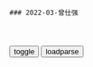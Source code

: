 ```tip
### 2022-03-曾仕强
```

<table id="tbc" style="white-space:pre-wrap">
</table>
<button onclick="toggleb()">toggle</button>
<button onclick="loadparse()">loadparse</button>
<br>
<!-- 🌸<br>🍅-　-🍑<hr>🍀 -->
<pre>
<textarea rows="30" cols="100" style="display: none" id="tar">

曾公在七年前，冒着折寿风险预言，封神榜时代已到来
https://mbd.baidu.com/newspage/data/videolanding?nid=sv_1047108967932185604&sourceFrom=pc_feedlist

上面有些古佛古神，他们开z治协商会议，要通过365尊神。

目前的时代正是封神榜的时代，各路英雄都出来，统统出来，重新来过。
21世界是个新的开始，重新又开始混沌未开，阴阳两判，四项八卦一路推出来。

<font size="1" style="color:#DCDCDC">2022-06-05</font>

曾仕强：zg人绝对不可以随便牺牲，但是zg人一定要从容就义！
https://mbd.baidu.com/newspage/data/videolanding?nid=sv_1146890154671288145&sourceFrom=rec

<font size="1" style="color:#DCDCDC">2022-06-02</font>

曾仕强：女人的第六感比较灵，那么男人要听女人的吗？
https://mbd.baidu.com/newspage/data/videolanding?nid=sv_54959642041152900&sourceFrom=pc_feedlist

我们所面对的经常是，资讯不充分，数据不正确。

女人的话一定要听，但是女人的话是不可以听的。

<font size="1" style="color:#DCDCDC">2022-05-05</font>

曾仕强：你去找钱，一辈子辛苦；钱来找你，生活轻松愉快
https://mbd.baidu.com/newspage/data/videolanding?nid=sv_7642913101254947800&sourceFrom=pc_feedlist

现代人，脑筋真够不清楚，把错的看成对的，把对的反而看成错的，然后洋洋得意。

你去找钱，一辈子很辛苦。钱来找你，你轻松愉快。

现在的理财专家，都是穷光蛋。一天到晚告诉人家哪一个股票会，哪一个股票会跌，这个人累了个半死，就是赚不着钱，那你还听他的？

<font size="1" style="color:#DCDCDC">2022-04-29</font>

曾仕强教授：你如果看清了自己，基本上就开悟了！
https://mbd.baidu.com/newspage/data/videolanding?nid=sv_13017235389568420561&sourceFrom=rec

第一，你这辈子来是干什么的。你可能到死都不知道。
很多人到六七十岁才知道，哎呀我根本不是做这些事情的，时间都浪费掉了。

第二，你知道怎样去完成你的人生使命吗？你也不知道。
第三，你开始做了，你会知道怎样做才会做更好吗？也不知道。
其实这三个是人生最要紧的事情，可是我们全不知道。

<font size="1" style="color:#DCDCDC">2022-04-27</font>

六十四卦中有“大过卦”与“小过卦”，分别有何含义｜百家讲坛
https://mbd.baidu.com/newspage/data/videolanding?nid=sv_292888622464824385&sourceFrom=rec

人为什么会小过不断，就是因为你不在意。

<font size="1" style="color:#DCDCDC">2022-04-27</font>

《易经》中常用的两个字悔和吝，它们分别有何深意？｜百家讲坛
https://mbd.baidu.com/newspage/data/videolanding?nid=sv_5285080922736034094&sourceFrom=rec

悔是从心就是我做错了，我心里面真的想改过，而且我会实际行动来补过。

吝是找理由。不是我有意的，我实在是没有办法，讲这些话就是无心要改变。
嘴巴找很多理由，来掩饰他的过错，心里头完全没有想要改过。

各位有没有发现，这是人生的规律。吉生吝，吝生凶，凶生悔，悔生吉。

<font size="1" style="color:#DCDCDC">2022-04-27</font>

曾仕强：凡是发生过的事情都是好事情，整天想东想西没有好处！
https://mbd.baidu.com/newspage/data/videolanding?nid=sv_8530937025441906921&sourceFrom=rec

易经是解开宇宙人生密码的一部宝典，是把人生的密码整个给你解开。

<font size="1" style="color:#DCDCDC">2022-04-27</font>

曾仕强教授：你会失败是因为你选择的失败！
https://mbd.baidu.com/newspage/data/videolanding?nid=sv_11660553978942137563&sourceFrom=rec

你会失败是因为你选择的失败，你要成功是因为你选择的成功。
一个人向成功的时候都是自己否定，以我的能力可能吗？以我的运气做得到吗？你就把自己的选择否定掉，所以一般人嘴巴都讲要成功，心里想的都是要失败，因为失败你比较没有压力，成功你的压力会越来越大。

<font size="1" style="color:#DCDCDC">2022-04-27</font>

曾仕强：地球，已经丧失了自我修复的力量，这是人类最大的威胁！
https://mbd.baidu.com/newspage/data/videolanding?nid=sv_4428181111087464167&sourceFrom=rec

这就是西方的文明，所造成的一个惨剧。不是悲剧，而是惨剧。zg人应该出来号召全世界，把我们美好的文化重现复兴，发扬到世界上去，否则人类是没救了。

人类不要想过正常气候的日子，气候异常变正常，正常变异常。

你真正了解zh文化，你要知道zg人要替自己所作所为负百分之百的责任。

<font size="1" style="color:#DCDCDC">2022-04-25</font>

曾仕强教授：改掉熬夜的习惯，才有健康的身体！
https://mbd.baidu.com/newspage/data/videolanding?nid=sv_12268672416225135590&sourceFrom=rec

晚上12点以前不睡觉的话，45岁以后什么病都出来了。

<font size="1" style="color:#DCDCDC">2022-04-25</font>

婚前睁大眼睛婚后睁一只眼闭一只眼
https://mbd.baidu.com/newspage/data/videolanding?nid=sv_3476910416224763800&sourceFrom=rec

好不容易选择一个人，天天跟他过不去，就是跟自己过不去。

<font size="1" style="color:#DCDCDC">2022-04-25</font>

曾仕强：懂得越多的人越不敢讲对错，越一知半解的越好像什么都懂
https://mbd.baidu.com/newspage/data/videolanding?nid=sv_7767539625906845359&sourceFrom=pc_feedlist

<font size="1" style="color:#DCDCDC">2022-04-25</font>

曾仕强：读《易经》，就是要及时悔改，老天随时给我们回头的路
https://mbd.baidu.com/newspage/data/videolanding?nid=sv_2542886418315394847&sourceFrom=pc_feedlist

我们没有当g的时候，良心最好。

<font size="1" style="color:#DCDCDC">2022-04-25</font>

曾仕强：怎么做才能得到领导的赏识？学会这个方法绝对有效
https://mbd.baidu.com/newspage/data/videolanding?nid=sv_10457396732918106831&sourceFrom=pc_feedlist

<font size="1" style="color:#DCDCDC">2022-04-25</font>

曾仕强：要相信明哲保身，智慧的人都懂得做隐士，最怕你当硬汉
https://mbd.baidu.com/newspage/data/videolanding?nid=sv_1186513407860990781&sourceFrom=rec

年轻人永远是被利用的一群，就是因为你有正义感。你所知又不多，又充满了正义，就很容易被人家拿来当工具。

<font size="1" style="color:#DCDCDC">2022-04-25</font>

曾仕强：人生必须要通过一些检验，谁都跑不掉｜百家讲坛
https://mbd.baidu.com/newspage/data/videolanding?nid=sv_8803902742300506588&sourceFrom=pc_feedlist

<font size="1" style="color:#DCDCDC">2022-04-25</font>

曾仕强：与人沟通千万记住有个距离感，更有利于你结识善缘
https://mbd.baidu.com/newspage/data/videolanding?nid=sv_3866538320236112837&sourceFrom=pc_feedlist

<font size="1" style="color:#DCDCDC">2022-04-22</font>

曾仕强：其实一个人未来的模样是自己定的，你发现了吗？
https://mbd.baidu.com/newspage/data/videolanding?nid=sv_1501831350016235927&sourceFrom=rec

<font size="1" style="color:#DCDCDC">2022-04-22</font>

曾仕强：一个人越是缺少什么，他越是要表现什么
https://mbd.baidu.com/newspage/data/videolanding?nid=sv_15154943538222677792&sourceFrom=rec

讲话讲得越冠冕堂皇的人，人格是越低劣的。
因为如果对他来说是真的，他就用不着强调。

凡是会特别强调他怎么样，你都要提高警觉，
他就怕你发现，怕你怀疑，他不停地给你保障，但没有用。

<font size="1" style="color:#DCDCDC">2022-04-22</font>

曾仕强：与人沟通千万记住有个距离感，更有利于你结识善缘
https://mbd.baidu.com/newspage/data/videolanding?nid=sv_3866538320236112837&sourceFrom=pc_feedlist

隐隐约约得暗示，对zg人其实更重要。

<font size="1" style="color:#DCDCDC">2022-04-22</font>

日本“躺平族”创始人，20年没出过家门，吃喝拉撒全靠父母帮！
https://mbd.baidu.com/newspage/data/videolanding?nid=sv_3274117938900673301&sourceFrom=pc_feedlist

<font size="1" style="color:#DCDCDC">2022-04-19</font>

董明珠：“霸道”是我的慈悲
https://mbd.baidu.com/newspage/data/videolanding?nid=sv_10004643190241883511&sourceFrom=pc_feedlist

我根本没想过胜算还是失败，我认为一定是我选择没有错的。

<font size="1" style="color:#DCDCDC">2022-04-19</font>

曾仕强：人情没必要去讨，一讨就全都没了！
https://mbd.baidu.com/newspage/data/videolanding?nid=sv_1999034507730367959&sourceFrom=rec

父母不可以跟子女讲，我这么辛苦养你，你以后要报答我。
人情不讨，人情永远在。人情一讨，连本带利统统讨光光。

只要你心中有所求，你就得不到任何东西。

<font size="1" style="color:#DCDCDC">2022-04-19</font>

曾仕强：怎样用金钱来测试朋友
https://mbd.baidu.com/newspage/data/videolanding?nid=sv_3629025907009395992&sourceFrom=pc_feedlist

你救了穷人就会制造更多的穷人。
你要告诉他怎么脱离这个穷的困境，而不是给他现成的钱让他去花。

<font size="1" style="color:#DCDCDC">2022-04-19</font>

曾仕强教授：天无绝人之路！
https://mbd.baidu.com/newspage/data/videolanding?nid=sv_7964665453620682905&sourceFrom=rec

<font size="1" style="color:#DCDCDC">2022-04-19</font>

曾仕强教授：试错的成本并不高，错过的成本却非常高！
https://mbd.baidu.com/newspage/data/videolanding?nid=sv_5792718952025552286&sourceFrom=rec

你什么都不敢尝试，什么都怕过分，结果搞得自己寸步难行，反而得不到宝贵的经验。

<font size="1" style="color:#DCDCDC">2022-04-19</font>

无毒不丈夫，最毒妇人心。因为一阴一阳之谓道
https://mbd.baidu.com/newspage/data/videolanding?nid=sv_6992743362789817776&sourceFrom=rec

所有冷的东西，都跑到地面上来的时候。热的东西都跑到地底下去，其实是蛮危险的。因为火烧就要爆发了。

<font size="1" style="color:#DCDCDC">2022-04-19</font>

曾仕强：做事要用心，而不仅仅是努力
https://mbd.baidu.com/newspage/data/videolanding?nid=sv_13361670648616810061&sourceFrom=pc_feedlist

努力是没有用的，做事要用心。

<font size="1" style="color:#DCDCDC">2022-04-19</font>

曾仕强：凡是碰到你意想不到的事情，是老天在帮你忙
https://mbd.baidu.com/newspage/data/videolanding?nid=sv_10287616474097934836&sourceFrom=rec

<font size="1" style="color:#DCDCDC">2022-04-13</font>

曾仕强：世界上你是唯一的，没有第二个人完全跟你一样｜百家讲坛
https://mbd.baidu.com/newspage/data/videolanding?nid=sv_1729266743530644350&sourceFrom=pc_feedlist

我造出我这样的命运，那我抱怨，抱怨谁？能不能重来，没有办法重来。

<font size="1" style="color:#DCDCDC">2022-04-13</font>

曾仕强：人要有辨别事实的能力，不要轻易相信当下的资讯信息
https://mbd.baidu.com/newspage/data/videolanding?nid=sv_15226251326997222224&sourceFrom=pc_feedlist

资讯泛滥的时代，要慎选资讯。

我们大概每一分钟，都可以得到还几个不正确的资讯。

以前一个资讯要公布出来是很谨慎的过程，再三的过滤，再三的求证。现在没有，随便听到，随便传播。

<font size="1" style="color:#DCDCDC">2022-04-13</font>

功劳永远是老板的，作为一个部属，是永远没有功劳的？｜百家讲坛
https://mbd.baidu.com/newspage/data/videolanding?nid=sv_6754277510386445664&sourceFrom=pc_feedlist

<font size="1" style="color:#DCDCDC">2022-04-13</font>

在太极中我们所看到的都是假象，真相是永远看不见的｜百家讲坛
https://mbd.baidu.com/newspage/data/videolanding?nid=sv_12771722825435026747&sourceFrom=pc_feedlist

我们所看到的都是假象，真相是永远看不见的。a龖龖囗

<font size="1" style="color:#DCDCDC">2022-04-13</font>

君子有三畏！人总应该给他一个“怕”的人，尤其是孩子｜百家讲坛
https://mbd.baidu.com/newspage/data/videolanding?nid=sv_3346391998293816977&sourceFrom=pc_feedlist

你心里头总要有一些害怕的对象，你才会制约你自己。天不怕地不怕，那还得了？

<font size="1" style="color:#DCDCDC">2022-04-12</font>

曾仕强：新的是好的，旧的是坏的，这是最可怕的观念｜百家讲坛
https://mbd.baidu.com/newspage/data/videolanding?nid=sv_12652953931812620089&sourceFrom=pc_feedlist

有例行一定有例外，这个我们承认。但是例外比例行还多，那人家就不服气了。

例外比较少，理性比较多。经常这样办，偶尔这样办可以。

求新求变本身是对的，是你搞错了。

<font size="1" style="color:#DCDCDC">2022-04-12</font>

世界上有很多“三季人”，远离他们可以多活10年？｜百家讲坛
https://mbd.baidu.com/newspage/data/videolanding?nid=sv_11369236759457080734&sourceFrom=pc_feedlist

越是不懂的人，讲话声音越大。

<font size="1" style="color:#DCDCDC">2022-04-12</font>

为什么说西方家庭是有限公司，zg家庭是无限公司？｜百家讲坛
https://mbd.baidu.com/newspage/data/videolanding?nid=sv_14119058228956656269&sourceFrom=pc_feedlist

<font size="1" style="color:#DCDCDC">2022-04-12</font>

《易经》解开宇宙人生的奥秘，人生地物统统要潜龙勿用｜百家讲坛
https://mbd.baidu.com/newspage/data/videolanding?nid=sv_5685533205442812238&sourceFrom=pc_feedlist

有害无害都弄出来了，糟糕了。

<font size="1" style="color:#DCDCDC">2022-04-11</font>

《易经》告诉我们只问应不应该，少去问结果会怎样｜百家讲坛
https://mbd.baidu.com/newspage/data/videolanding?nid=sv_13031935112614904365&sourceFrom=pc_feedlist

<font size="1" style="color:#DCDCDC">2022-04-11</font>

曾仕强：爱情并不是生活的全部！
https://mbd.baidu.com/newspage/data/videolanding?nid=sv_15220424064617838154&sourceFrom=rec

爱情是要学习的，如果没有学习，那这爱情很可能就是漩涡，就会把人滚进去，然后受伤的一定是自己。

<font size="1" style="color:#DCDCDC">2022-04-11</font>

每个文字都有象数理，每个文字都是太极，是有生命的！｜百家讲坛
https://mbd.baidu.com/newspage/data/videolanding?nid=sv_17176076426274769887&sourceFrom=pc_feedlist

吉悔常用的时候，吝凶就可以减免。

<font size="1" style="color:#DCDCDC">2022-04-11</font>

利是害的来源，害是利的基础！合在一起能得到正确概念｜百家讲坛
https://mbd.baidu.com/newspage/data/videolanding?nid=sv_1053163345434657329&sourceFrom=pc_feedlist

<font size="1" style="color:#DCDCDC">2022-04-11</font>

什么叫“趋吉避凶”？曾仕强教授：挣脱人生的必然律｜百家讲坛
https://mbd.baidu.com/newspage/data/videolanding?nid=sv_8654528159224741390&sourceFrom=pc_feedlist

一件事情你做到了，你完全趋吉避凶。后悔在先，不要后悔在后。a龖龖龖

你要做一件事要想想，我这事情后果可能怎么样，会不会有什么事情让我后悔的。
你什么都不想，做了再说。做了之后再后悔，晚了。

<font size="1" style="color:#DCDCDC">2022-04-11</font>

人不管信什么，信到差不多就好，过分相信就是迷信！｜百家讲坛
https://mbd.baidu.com/newspage/data/videolanding?nid=sv_9629565090580951386&sourceFrom=pc_feedlist

不管信什么，信到差不多就好，过分相信就是迷信。

迷信是程度问题，而不是说哪个东西是迷信。

<font size="1" style="color:#DCDCDC">2022-04-11</font>

曾仕强：人败皆因懒，不管有钱没钱，一定要记住这句话
https://mbd.baidu.com/newspage/data/videolanding?nid=sv_9784751722799196302&sourceFrom=rec

人一旦懒惰，你再有钱也是完蛋。人再有成就再聪明，只要你一懒惰，就报销了。

<font size="1" style="color:#DCDCDC">2022-04-11</font>

八卦与h字起源有着密切联系，“水”字就是从中得来｜百家讲坛
https://mbd.baidu.com/newspage/data/videolanding?nid=sv_5200201997090833367&sourceFrom=pc_feedlist

<font size="1" style="color:#DCDCDC">2022-04-11</font>

为什么总说“儿子像妈，女儿像爸”，其中有何奥秘？｜百家讲坛
https://mbd.baidu.com/newspage/data/videolanding?nid=sv_7542082087861148210&sourceFrom=pc_feedlist

<font size="1" style="color:#DCDCDC">2022-04-11</font>

什么限制都没有，但还是不会去违反，这就叫“坤谦”｜百家讲坛
https://mbd.baidu.com/newspage/data/videolanding?nid=sv_3204881759912118059&sourceFrom=pc_feedlist

<font size="1" style="color:#DCDCDC">2022-04-07</font>

《易经》告诉我们：一切都是你在决定，不是命在决定｜百家讲坛
https://mbd.baidu.com/newspage/data/videolanding?nid=sv_11440334398892666704&sourceFrom=pc_feedlist

<font size="1" style="color:#DCDCDC">2022-04-07</font>

《易经》有个通例“初难知，上易知”，来听其中道理｜百家讲坛
https://mbd.baidu.com/newspage/data/videolanding?nid=sv_7968078918532049808&sourceFrom=pc_feedlist

一个人到了七老八十，你这辈子有什么成就其实都已经知道了，都非常清楚了。所以老人家没有什么好隐藏的。

年轻人被人家骂没有出息的，其实对你是好事。
我有一天出息给你看，你就有出息了。

<font size="1" style="color:#DCDCDC">2022-04-07</font>

要了解《易经》中的八卦，必须善于运用我们的想象力｜百家讲坛
https://mbd.baidu.com/newspage/data/videolanding?nid=sv_6828227664410775416&sourceFrom=pc_feedlist

<font size="1" style="color:#DCDCDC">2022-04-07</font>

都说“文王重卦”，六十四卦真的是文王所创的吗？｜百家讲坛
https://mbd.baidu.com/newspage/data/videolanding?nid=sv_7104505883398977346&sourceFrom=rec

zg人所有东西，都是集体创造的。而且我们也不相信，64卦是到文王才把它重卦起来的。

<font size="1" style="color:#DCDCDC">2022-04-07</font>

曾仕强教授：“太极”是宇宙万物万象共同的基因！｜百家讲坛
https://mbd.baidu.com/newspage/data/videolanding?nid=sv_8197720046341774511&sourceFrom=pc_feedlist

<font size="1" style="color:#DCDCDC">2022-04-07</font>

为什么猴子不如人灵光？原来与手的“灵活度”有关｜百家讲坛
https://mbd.baidu.com/newspage/data/videolanding?nid=sv_7756355787006527700&sourceFrom=rec

<font size="1" style="color:#DCDCDC">2022-04-07</font>

《易经》的奥秘：人要站在不变立场上来变，才不会乱变｜百家讲坛
https://mbd.baidu.com/newspage/data/videolanding?nid=sv_9279174319155176217&sourceFrom=pc_feedlist

人妥协却不能放弃立场，才叫圆通。

<font size="1" style="color:#DCDCDC">2022-04-07</font>

曾仕强教授：老祖宗的智慧足以应付一切而没有后遗症
https://mbd.baidu.com/newspage/data/videolanding?nid=sv_5247257362340078145&sourceFrom=rec

一个人只有发现你自己错的时候，你才会改变一切。你始终认为都是别人错我没有错，你永远是愚昧的。

<font size="1" style="color:#DCDCDC">2022-04-04</font>

在《易经》中七变九、八变六，我们就把它叫做七上八下｜百家讲坛
https://mbd.baidu.com/newspage/data/videolanding?nid=sv_13744373099399484587&sourceFrom=pc_feedlist

<font size="1" style="color:#DCDCDC">2022-04-04</font>

怎样做才是一个“贤妻”？曾仕强：让他没有后顾之忧｜百家讲坛
https://mbd.baidu.com/newspage/data/videolanding?nid=sv_3046956655024182908&sourceFrom=pc_feedlist

<font size="1" style="color:#DCDCDC">2022-04-04</font>

《易经》中讲：一个人现在的状况是从小到大累积的结果｜百家讲坛
https://mbd.baidu.com/newspage/data/videolanding?nid=sv_9931215178431706493&sourceFrom=pc_feedlist

一个人活到五十岁，回头一看会发现你一路走来，好像都有一只手在安排。

你这一路走来，就造成你今天这个样子。你今天为什么会这样，就是你从小到大点点滴滴累积起来的成果。

<font size="1" style="color:#DCDCDC">2022-04-04</font>

假如人们不信苍生信鬼神的话，我们人类会怎么样？｜百家讲坛
https://mbd.baidu.com/newspage/data/videolanding?nid=sv_2800154385066205129&sourceFrom=rec

要重视活着的人，不要完全被那种，看不见的鬼神所牵引。

<font size="1" style="color:#DCDCDC">2022-04-03</font>

“五十而知天命”对应“发愤忘食”，发愤忘食有何条件｜百家讲坛
https://mbd.baidu.com/newspage/data/videolanding?nid=sv_6967212259570721100&sourceFrom=rec

不能小时候就发愤忘食，
发愤忘食干什么？看言情小说，完了。发愤忘食干什么？上网吧，完了。

发愤忘食是有条件的，就是当你知道你这辈子要做什么的时候，你就全心全意去做。

<font size="1" style="color:#DCDCDC">2022-04-03</font>

《易经》所追求的是无咎，而并非大吉大利，有得必有失丨百家讲坛
https://mbd.baidu.com/newspage/data/videolanding?nid=sv_13491243783442642801&sourceFrom=rec

易经所追求的就是无咎，不是大吉大利。大吉大利有什么用，后面一定是凶，它是连带来的。当你得到某些好处的时候，你注定要失掉一些东西。

你做生意，生意一好，你就忙死了，你就没有时间看电影，有钱也不能看电影。生意不好，赚不到钱，那就有时间看定影了。

<font size="1" style="color:#DCDCDC">2022-04-03</font>

《易经》告诉我们：就算有过错也没有关系，才叫做无咎丨百家讲坛
https://mbd.baidu.com/newspage/data/videolanding?nid=sv_1252598323920882829&sourceFrom=pc_feedlist

易经所追求的最高的叫做无咎。无咎不是没有过错，
无咎是就算有过错，也没有关系，才叫做无咎。

无咎就是你只要行得正，做得正，就算有点小过错，人家很容易谅解你，也不会有什么凶祸。

我们一般人都喜欢大吉大利，
大吉大利跟凶险祸患是一体的。

<font size="1" style="color:#DCDCDC">2022-03-30</font>

曾仕强：讲话首先要讲的让人听得进去，z美沟通的区别
https://mbd.baidu.com/newspage/data/videolanding?nid=sv_7282282714003747081&sourceFrom=rec

我们越来越喜欢听好听的话，我们对真实的话，我们很不喜欢听。

你没有适当的恭维，他根本听不进去，你再对也没有用。

讲话首先要让对方听得进去，只要他听不进去，你就等于白讲了。你再对也没有用，再真实也没有用，你再真心也没有用。

你学到美g人的沟通，你在zgsh是吃不开的。美g人听话是听这句话是不是真的，
zg人听话是听你这句话的立场是什么，是跟我同一立场还是不同立场。

我们最在乎的是你跟我同一立场，还是不同立场。我们不在乎你讲真话是讲假话。

美国人只在乎你讲话的内容，他不在乎你怎么讲，你讲话的方式无所谓。zg人相反，zg人不在乎你讲话的内容，他非常在乎你讲话的方式。

你怎么可以这样讲？你不可以这样讲！你讲什么都不所谓，就是不可以这样讲。

美g人你就要给他真实的材料。你怎么讲，他都听得进去。

我们都知道他对我很好，他都跟我讲真话，他这一次是真心为我，但是我还是不高兴。为什么？他不可以这样子，我们很在乎他不可以这样子。

<font size="1" style="color:#DCDCDC">2022-04-03</font>

连接天南地北的线叫太极线，一切一切都是走这样的线｜百家讲坛
https://mbd.baidu.com/newspage/data/videolanding?nid=sv_3917633145680236000&sourceFrom=pc_feedlist

现在科学也证明，一切都是走S这样的线。

<font size="1" style="color:#DCDCDC">2022-04-02</font>

曾仕强教授：科学越发达越证明《易经》讲的道理越正确｜百家讲坛
https://mbd.baidu.com/newspage/data/videolanding?nid=sv_8354126599472522052&sourceFrom=pc_feedlist

用科学的知识来了解易经，会非常方便，我们比古人方便太多了，因为有很多的科学的东西帮助我们去了解易经。

<font size="1" style="color:#DCDCDC">2022-04-01</font>

伏羲氏画来画去，他怎么知道“三画卦”就要停呢？｜百家讲坛
https://mbd.baidu.com/newspage/data/videolanding?nid=sv_13772239620556757168&sourceFrom=pc_feedlist

方向永远比速度更优先。

<font size="1" style="color:#DCDCDC">2022-04-01</font>

如果引起人家嫉妒，不完全是别人的事情，自己也要检讨丨百家讲坛
https://mbd.baidu.com/newspage/data/videolanding?nid=sv_2143833501523105286&sourceFrom=pc_feedlist

太多年轻人一出sh，他就受到很大的打击，从此对sh失去信心了，然后比谁都坏，这是非常可怜的。

<font size="1" style="color:#DCDCDC">2022-04-01</font>

在六十四卦中既济并不是最后一卦，未济才是最后一卦｜百家讲坛
https://mbd.baidu.com/newspage/data/videolanding?nid=sv_9690607455678627884&sourceFrom=pc_feedlist

人有技术，没有仁义，更惨。

<font size="1" style="color:#DCDCDC">2022-04-01</font>

易经告诉我们，盛极必衰
https://mbd.baidu.com/newspage/data/videolanding?nid=sv_4763778748321113265&sourceFrom=rec

你去看历史，你会感觉到易经所讲的完全是它见证的。

<font size="1" style="color:#DCDCDC">2022-04-01</font>

曾仕强：纯善的人容不了自己，纯恶的人别人容不了你｜百家讲坛
https://mbd.baidu.com/newspage/data/videolanding?nid=sv_3393856497894795284&sourceFrom=pc_feedlist

<font size="1" style="color:#DCDCDC">2022-04-01</font>

我们人类有三个特性，来看这三个特性分别是什么｜百家讲坛
https://mbd.baidu.com/newspage/data/videolanding?nid=sv_15640946348386127089&sourceFrom=pc_feedlist

创造性，自主性，局限性。

<font size="1" style="color:#DCDCDC">2022-04-01</font>

曾仕强教授：我为什么要讲易经，因为易经才是根本
https://mbd.baidu.com/newspage/data/videolanding?nid=sv_6351035063838355268&sourceFrom=rec

易经才是根本。你懂得易经，你可以所有事情一下都悟通了，因为它就是乱中有序。它非常乱，但是条条有理。把乱跟有序合起来，你就得到易经的珍萃。

易经是你每天，24小时都在用的东西，只是你不知道。
你所作所为，所讲的话，没有一样是离得开易经的。
因为它是最广大的系统，易经是全世界最大的系统，它可以包容所有的东西，无所不包。

我没有读易经以前，我非常讨厌zg人，乱七八糟不守法不守时，没有现代化。我跟一般年轻人是一样。

你无法改变别人，唯一的办法就是调整自己，调整你的心态，一切都是心态在决定。

<font size="1" style="color:#DCDCDC">2022-04-01</font>

伏羲是怎样画出八卦图来的？听曾仕强教授分析讲解｜百家讲坛
https://mbd.baidu.com/newspage/data/videolanding?nid=sv_8268582761095786769&sourceFrom=pc_feedlist

天象的变化，它是有征兆的。

<font size="1" style="color:#DCDCDC">2022-04-01</font>

「每日一x话」观乎天文，以察时变；观乎人文，以化成天下
https://baijiahao.baidu.com/s?id=1632102072321430704&wfr=spider&for=pc

<font size="1" style="color:#DCDCDC">2022-04-01</font>

女追男的婚姻不可能持久？曾仕强教授告诉你答案｜百家讲坛
https://mbd.baidu.com/newspage/data/videolanding?nid=sv_17611893345134152488&sourceFrom=pc_feedlist

<font size="1" style="color:#DCDCDC">2022-04-01</font>

人生感悟 g学 曾仕强
https://mbd.baidu.com/newspage/data/videolanding?nid=sv_14173941637511459502&sourceFrom=rec

<font size="1" style="color:#DCDCDC">2022-04-01</font>

20世纪，最大的笑话，是市场导向
https://mbd.baidu.com/newspage/data/videolanding?nid=sv_18167777363955745286&sourceFrom=rec

<font size="1" style="color:#DCDCDC">2022-04-01</font>

曾仕强：易经是个大系统，其大无外，其小无内
https://mbd.baidu.com/newspage/data/videolanding?nid=sv_14086747427412307689&sourceFrom=rec

《管子·心术上》讲:“道在天地之间也,其大无外,其小无内。”

<font size="1" style="color:#DCDCDC">2022-04-01</font>

曾仕强：zg人爱面子到底对不对？
https://mbd.baidu.com/newspage/data/videolanding?nid=sv_7133498206241483334&sourceFrom=rec

面子就是羞耻之心，一个人连羞耻之心都没有，那还有救药吗？

人家把哪那个花踢倒了，你就说没关系没关系，他就赶快把它扶正了。如果人家踢倒，你说：你看你！他说：踢倒怎么样，我再踢一个。标准的zg人。

<font size="1" style="color:#DCDCDC">2022-04-01</font>

曾仕强：有一个动作，大家都很讨厌
https://mbd.baidu.com/newspage/data/videolanding?nid=sv_12397707922331971266&sourceFrom=rec

现在越来越多的人，都喜欢做这个动作。（哼）
所有人见到你这样都是讨厌的。

动不动就（嗯），你要看我这一台，别的台都是乱讲，只有我这一台是正的。完了么，全完了。一个人到了要说自己是正的，你就已经开始不正了。a龖龖龖

　你自己孝敬父母是一回事，
你对m族不孝，你对我们文化不孝，那更严重。a龖龖囗

对文化不忠，对m族不孝。

我们绝对不容许，一个公众人物出来说，对不起我犯了普天下的男人都会犯的过错，
你把我也牵进去干什么，你自己搞错了你还在干什么。

真正保留zh文化的是那种没有读什么书的人，他保留最多。一个人有了知识，他就开始要对老祖宗有意见，他就开始认为我们要学西方，他就认为我们要跟国际接轨，就不应该保留zg的东西。大不孝也。

<font size="1" style="color:#DCDCDC">2022-04-01</font>

为什么现在的孩子越来越挑食？曾仕强教授一语点破｜百家讲坛
https://mbd.baidu.com/newspage/data/videolanding?nid=sv_16776779337677393787&sourceFrom=pc_feedlist

一个小孩子，从小吃好的穿好的，
以后万一将来穷买不起丝绸的时候，你穿起来就全身难过。小时候穿粗布的，到时候穿什么都很舒服。

<font size="1" style="color:#DCDCDC">2022-04-01</font>

曾仕强：当你诚心够的时候，就能感应祖先
https://mbd.baidu.com/newspage/data/videolanding?nid=sv_18373219995872591961&sourceFrom=rec

虽然这个人在你眼前，可是你心中没有他一点点位置的时候，他是不存在的。

你要拜孔子，你不必走到他跟前去，你走到跟前去，跟他没有感应也是白来的。你就坐在这里，你就想到孔子讲了一些话，你就跟他有感应了。

你心中有孔子，孔子跟你就有感应。你心中有父母，父母就跟你有感应。你心中有天地，天地就跟你有感应。这就叫祭祀。

<font size="1" style="color:#DCDCDC">2022-03-31</font>

我们每一个人每天都在用《易经》，只是我们不知道而已｜百家讲坛
https://mbd.baidu.com/newspage/data/videolanding?nid=sv_6869466719558732032&sourceFrom=pc_feedlist

<font size="1" style="color:#DCDCDC">2022-03-31</font>

日用而不知的出处、含义_百度知道
https://zhidao.baidu.com/question/2055600658990830227.html

《周易·系辞上》
百姓日用而不知，故君子之道鲜矣。

<font size="1" style="color:#DCDCDC">2022-03-31</font>

八卦中的八个符号长什么样子？它们分别代表着什么？｜百家讲坛
https://mbd.baidu.com/newspage/data/videolanding?nid=sv_18362254808446011047&sourceFrom=pc_feedlist

<font size="1" style="color:#DCDCDC">2022-03-31</font>

太深奥了！如何理解“孤阴不生，孤阳不长”这句话？｜百家讲坛
https://mbd.baidu.com/newspage/data/videolanding?nid=sv_5646746558883145106&sourceFrom=pc_feedlist

我们男女是同等看待的。
女人能做的事情，男人做不了。男人能做的事情，女人都能做。
所以你说男人很伟大，你要证明一下，你生个小孩给我看看，他就生不出来。

<font size="1" style="color:#DCDCDC">2022-03-31</font>

</textarea>
</pre>
<!-- 🍀<br>🍑-　-🍅<hr>🌸 -->

```note
```

<link
  rel="stylesheet"
  href="https://cdn.jsdelivr.net/npm/@fancyapps/ui/dist/fancybox.css"
/>
<script src="https://cdn.jsdelivr.net/npm/@fancyapps/ui@4.0/dist/fancybox.umd.js"></script>

<script type="text/javascript">

var __urlRegex = /(\b(https?|ftp|file):\/\/[-A-Z0-9+&@#\/%?=~_|!:,.;]*[-A-Z0-9+&@#\/%=~_|])/ig;
var __imgRegex = /\.(?:jpe?g|gif|png|webp)$/i;

loadparse();

function parseURL($string){

    var exp = __urlRegex;
    return $string.replace(exp,function(match){
            __imgRegex.lastIndex=0;
            if(__imgRegex.test(match)){
                return '<a data-fancybox="gallery" href="' + match.replace("/p=700", "")
                 + '"><img src="' + match.replace("/p=700", "/p=160x200")+'" width="64"></a>';
            }
            else{
                return '<a href="' + match + '" target="_blank">' + match + '</a>';
            }
        }
    );
}

function loadparse() {
  tbc.innerHTML = parseURL(tar.value);
}

function toggleb() {
  var x = document.getElementById("tar");
  if (x.style.display === "none") {
    x.style.display = "";
  } else {
    x.style.display = "none";
  }
}

</script>
